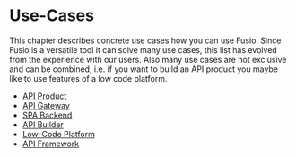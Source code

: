 
# Use-Cases

This chapter describes concrete use cases how you can use Fusio. 
Since Fusio is a versatile tool it can solve many use cases, this list has
evolved from the experience with our users. Also many use cases are not
exclusive and can be combined, i.e. if you want to build an API product you
maybe like to use features of a low code platform.

* [API Product](./api_product/index.md)
* [API Gateway](./api_gateway/index.md)
* [SPA Backend](./spa_backend/index.md)
* [API Builder](./api_builder/index.md)
* [Low-Code Platform](./low_code_platform/index.md)
* [API Framework](./api_framework/index.md)
